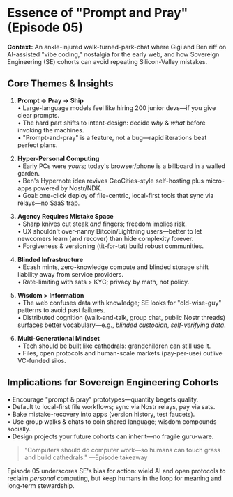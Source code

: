 # Essence of "Prompt and Pray" (Episode 05)

**Context:** An ankle-injured walk-turned-park-chat where Gigi and Ben riff on AI-assisted "vibe coding," nostalgia for the early web, and how Sovereign Engineering (SE) cohorts can avoid repeating Silicon-Valley mistakes.

## Core Themes & Insights

1. **Prompt → Pray → Ship**  
   • Large-language models feel like hiring 200 junior devs—if you give clear prompts.  
   • The hard part shifts to intent-design: decide *why* & *what* before invoking the machines.  
   • "Prompt-and-pray" is a feature, not a bug—rapid iterations beat perfect plans.

2. **Hyper-Personal Computing**  
   • Early PCs were *yours*; today's browser/phone is a billboard in a walled garden.  
   • Ben's Hypernote idea revives GeoCities-style self-hosting plus micro-apps powered by Nostr/NDK.  
   • Goal: one-click deploy of file-centric, local-first tools that sync via relays—no SaaS trap.

3. **Agency Requires Mistake Space**  
   • Sharp knives cut steak *and* fingers; freedom implies risk.  
   • UX shouldn't over-nanny Bitcoin/Lightning users—better to let newcomers learn (and recover) than hide complexity forever.  
   • Forgiveness & versioning (tit-for-tat) build robust communities.

4. **Blinded Infrastructure**  
   • Ecash mints, zero-knowledge compute and blinded storage shift liability away from service providers.  
   • Rate-limiting with sats > KYC; privacy by math, not policy.

5. **Wisdom > Information**  
   • The web confuses data with knowledge; SE looks for "old-wise-guy" patterns to avoid past failures.  
   • Distributed cognition (walk-and-talk, group chat, public Nostr threads) surfaces better vocabulary—e.g., *blinded custodian*, *self-verifying data*.

6. **Multi-Generational Mindset**  
   • Tech should be built like cathedrals: grandchildren can still use it.  
   • Files, open protocols and human-scale markets (pay-per-use) outlive VC-funded silos.

## Implications for Sovereign Engineering Cohorts

• Encourage "prompt & pray" prototypes—quantity begets quality.  
• Default to local-first file workflows; sync via Nostr relays, pay via sats.  
• Bake mistake-recovery into apps (version history, test faucets).  
• Use group walks & chats to coin shared language; wisdom compounds socially.  
• Design projects your future cohorts can inherit—no fragile guru-ware.

> "Computers should do computer work—so humans can touch grass and build cathedrals." —Episode takeaway

Episode 05 underscores SE's bias for action: wield AI and open protocols to reclaim *personal* computing, but keep humans in the loop for meaning and long-term stewardship. 